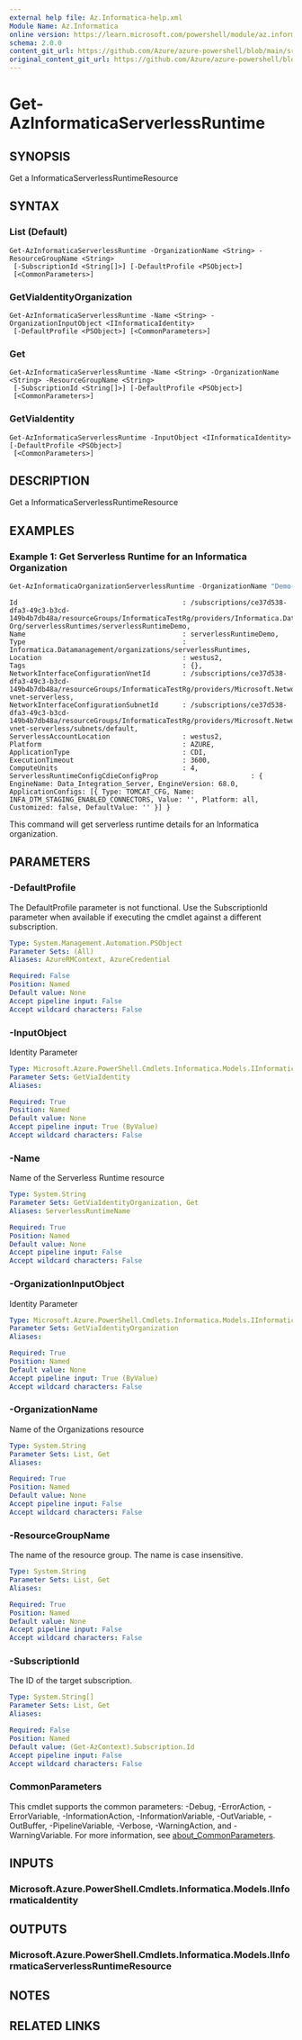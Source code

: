 ```yaml
---
external help file: Az.Informatica-help.xml
Module Name: Az.Informatica
online version: https://learn.microsoft.com/powershell/module/az.informatica/get-azinformaticaserverlessruntime
schema: 2.0.0
content_git_url: https://github.com/Azure/azure-powershell/blob/main/src/Informatica/Informatica/help/Get-AzInformaticaServerlessRuntime.md
original_content_git_url: https://github.com/Azure/azure-powershell/blob/main/src/Informatica/Informatica/help/Get-AzInformaticaServerlessRuntime.md
---
```


# Get-AzInformaticaServerlessRuntime

## SYNOPSIS
Get a InformaticaServerlessRuntimeResource

## SYNTAX

### List (Default)
```
Get-AzInformaticaServerlessRuntime -OrganizationName <String> -ResourceGroupName <String>
 [-SubscriptionId <String[]>] [-DefaultProfile <PSObject>]
 [<CommonParameters>]
```

### GetViaIdentityOrganization
```
Get-AzInformaticaServerlessRuntime -Name <String> -OrganizationInputObject <IInformaticaIdentity>
 [-DefaultProfile <PSObject>] [<CommonParameters>]
```

### Get
```
Get-AzInformaticaServerlessRuntime -Name <String> -OrganizationName <String> -ResourceGroupName <String>
 [-SubscriptionId <String[]>] [-DefaultProfile <PSObject>]
 [<CommonParameters>]
```

### GetViaIdentity
```
Get-AzInformaticaServerlessRuntime -InputObject <IInformaticaIdentity> [-DefaultProfile <PSObject>]
 [<CommonParameters>]
```

## DESCRIPTION
Get a InformaticaServerlessRuntimeResource

## EXAMPLES

### Example 1: Get Serverless Runtime for an Informatica Organization
```powershell
Get-AzInformaticaOrganizationServerlessRuntime -OrganizationName "Demo-Org" -ResourceGroupName "InformaticaTestRg"
```

```output
Id                                         : /subscriptions/ce37d538-dfa3-49c3-b3cd-149b4b7db48a/resourceGroups/InformaticaTestRg/providers/Informatica.DataManagement/organizations/Demo-Org/serverlessRuntimes/serverlessRuntimeDemo,
Name                                       : serverlessRuntimeDemo,
Type                                       : Informatica.Datamanagement/organizations/serverlessRuntimes,
Location                                   : westus2,
Tags                                       : {},
NetworkInterfaceConfigurationVnetId        : /subscriptions/ce37d538-dfa3-49c3-b3cd-149b4b7db48a/resourceGroups/InformaticaTestRg/providers/Microsoft.Network/virtualNetworks/liftr-vnet-serverless,
NetworkInterfaceConfigurationSubnetId      : /subscriptions/ce37d538-dfa3-49c3-b3cd-149b4b7db48a/resourceGroups/InformaticaTestRg/providers/Microsoft.Network/virtualNetworks/liftr-vnet-serverless/subnets/default,
ServerlessAccountLocation                  : westus2,
Platform                                   : AZURE,
ApplicationType                            : CDI,
ExecutionTimeout                           : 3600,
ComputeUnits                               : 4,
ServerlessRuntimeConfigCdieConfigProp                       : { EngineName: Data_Integration_Server, EngineVersion: 68.0, ApplicationConfigs: [{ Type: TOMCAT_CFG, Name: INFA_DTM_STAGING_ENABLED_CONNECTORS, Value: '', Platform: all, Customized: false, DefaultValue: '' }] }
```

This command will get serverless runtime details for an Informatica organization.

## PARAMETERS

### -DefaultProfile
The DefaultProfile parameter is not functional.
Use the SubscriptionId parameter when available if executing the cmdlet against a different subscription.

```yaml
Type: System.Management.Automation.PSObject
Parameter Sets: (All)
Aliases: AzureRMContext, AzureCredential

Required: False
Position: Named
Default value: None
Accept pipeline input: False
Accept wildcard characters: False
```

### -InputObject
Identity Parameter

```yaml
Type: Microsoft.Azure.PowerShell.Cmdlets.Informatica.Models.IInformaticaIdentity
Parameter Sets: GetViaIdentity
Aliases:

Required: True
Position: Named
Default value: None
Accept pipeline input: True (ByValue)
Accept wildcard characters: False
```

### -Name
Name of the Serverless Runtime resource

```yaml
Type: System.String
Parameter Sets: GetViaIdentityOrganization, Get
Aliases: ServerlessRuntimeName

Required: True
Position: Named
Default value: None
Accept pipeline input: False
Accept wildcard characters: False
```

### -OrganizationInputObject
Identity Parameter

```yaml
Type: Microsoft.Azure.PowerShell.Cmdlets.Informatica.Models.IInformaticaIdentity
Parameter Sets: GetViaIdentityOrganization
Aliases:

Required: True
Position: Named
Default value: None
Accept pipeline input: True (ByValue)
Accept wildcard characters: False
```

### -OrganizationName
Name of the Organizations resource

```yaml
Type: System.String
Parameter Sets: List, Get
Aliases:

Required: True
Position: Named
Default value: None
Accept pipeline input: False
Accept wildcard characters: False
```

### -ResourceGroupName
The name of the resource group.
The name is case insensitive.

```yaml
Type: System.String
Parameter Sets: List, Get
Aliases:

Required: True
Position: Named
Default value: None
Accept pipeline input: False
Accept wildcard characters: False
```

### -SubscriptionId
The ID of the target subscription.

```yaml
Type: System.String[]
Parameter Sets: List, Get
Aliases:

Required: False
Position: Named
Default value: (Get-AzContext).Subscription.Id
Accept pipeline input: False
Accept wildcard characters: False
```

### CommonParameters
This cmdlet supports the common parameters: -Debug, -ErrorAction, -ErrorVariable, -InformationAction, -InformationVariable, -OutVariable, -OutBuffer, -PipelineVariable, -Verbose, -WarningAction, and -WarningVariable. For more information, see [about_CommonParameters](http://go.microsoft.com/fwlink/?LinkID=113216).

## INPUTS

### Microsoft.Azure.PowerShell.Cmdlets.Informatica.Models.IInformaticaIdentity

## OUTPUTS

### Microsoft.Azure.PowerShell.Cmdlets.Informatica.Models.IInformaticaServerlessRuntimeResource

## NOTES

## RELATED LINKS
